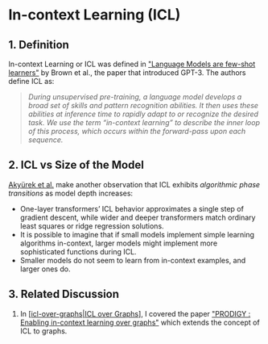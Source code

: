 # In-context Learning (ICL)

## 1. Definition

In-context Learning or ICL was defined in ["Language Models are few-shot learners"](https://arxiv.org/abs/2005.14165) by Brown et al., the paper that introduced GPT-3. The authors define ICL as:

> _During unsupervised pre-training, a language model develops a broad set of skills and pattern recognition abilities. It then uses these abilities at inference time to rapidly adapt to or recognize the desired task. We use the term “in-context learning” to describe the inner loop of this process, which occurs within the forward-pass upon each sequence._

## 2. ICL vs Size of the Model

[Akyürek et al.](https://arxiv.org/abs/2211.15661) make another observation that ICL exhibits _algorithmic phase transitions_ as model depth increases:

* One-layer transformers’ ICL behavior approximates a single step of gradient descent, while wider and deeper transformers match ordinary least squares or ridge regression solutions.
* It is possible to imagine that if small models implement simple learning algorithms in-context, larger models might implement more sophisticated functions during ICL.
* Smaller models do not seem to learn from in-context examples, and larger ones do.

## 3. Related Discussion

1. In [[icl-over-graphs|ICL over Graphs]], I covered the paper ["PRODIGY : Enabling in-context learning over graphs"](https://arxiv.org/abs/2305.12600) which extends the concept of ICL to graphs.


[//begin]: # "Autogenerated link references for markdown compatibility"
[icl-over-graphs|ICL over Graphs]: ../Graph_Neural_Networks/icl-over-graphs "ICL over Graphs"
[//end]: # "Autogenerated link references"